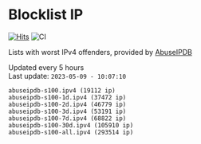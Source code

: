 # Blocklist IP

[![Hits](https://hits.seeyoufarm.com/api/count/incr/badge.svg?url=https%3A%2F%2Fgithub.com%2Fborestad%2Fblocklist-ip%2F&count_bg=%2379C83D&title_bg=%23555555&icon=&icon_color=%23E7E7E7&title=hits&edge_flat=false)](https://hits.seeyoufarm.com)  ![CI](https://img.shields.io/github/workflow/status/borestad/blocklist-ip/CI?style=flat-square)

Lists with worst IPv4 offenders, provided by [AbuseIPDB](https://www.abuseipdb.com/)

<!-- FOOTER-PLACEHOLDER -->
Updated every 5 hours<br>
Last update: `2023-05-09 - 10:07:10`
```
abuseipdb-s100.ipv4 (19112 ip)
abuseipdb-s100-1d.ipv4 (37472 ip)
abuseipdb-s100-2d.ipv4 (46779 ip)
abuseipdb-s100-3d.ipv4 (53191 ip)
abuseipdb-s100-7d.ipv4 (68822 ip)
abuseipdb-s100-30d.ipv4 (105910 ip)
abuseipdb-s100-all.ipv4 (293514 ip)
```
